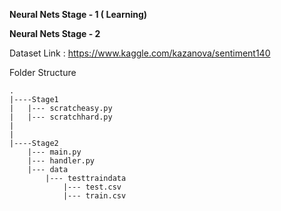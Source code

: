 **Neural Nets Stage - 1 ( Learning)**

**Neural Nets Stage - 2**

Dataset Link : https://www.kaggle.com/kazanova/sentiment140

Folder Structure
```
.
|----Stage1
|	|--- scratcheasy.py
|	|--- scratchhard.py
|
|
|----Stage2
	|--- main.py
	|--- handler.py
	|--- data
		|--- testtraindata
	 		|--- test.csv
	  		|--- train.csv

```